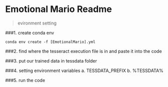 # Emotional Mario Readme

> evironment setting

###1. create conda env
```
conda env create -f [EmotionalMario].yml
```

###2. find where the tesseract execution file is in and paste it into the code

###3. put our trained data in tessdata folder

###4. setting environment variables
a. TESSDATA_PREFIX
b. %TESSDATA%

###5. run the code

